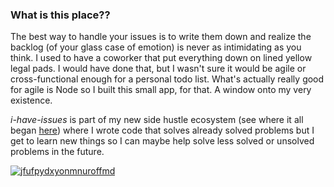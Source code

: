 ### What is this place??

The best way to handle your issues is to write them down and realize the backlog (of your glass case of emotion) is never as intimidating as you think. I used to have a coworker that put everything down on lined yellow legal pads. I would have done that, but I wasn't sure it would be agile or cross-functional enough for a personal todo list. What's actually really good for agile is Node so I built this small app, for that. A window onto my very existence.

_i-have-issues_ is part of my new side hustle ecosystem (see where it all began [here](https://medium.com/@internetross/my-first-side-hustle-project-for-no-money-but-skills-building-and-excuse-to-medium-a-goodreads-577244629208)) where I wrote code that solves already solved problems but I get to learn new things so I can maybe help solve less solved or unsolved problems in the future.   

[![jfufpydxyonmnuroffmd](https://user-images.githubusercontent.com/5185/34533470-30435e4e-f06f-11e7-9cc3-995c25720bb4.gif)](http://1amstudios.com/2016/11/27/c64-slack-client/)
